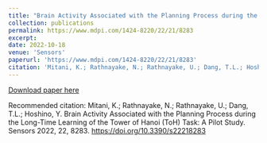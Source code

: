 ```yaml
---
title: "Brain Activity Associated with the Planning Process during the Long-Time Learning of the Tower of Hanoi (ToH) Task: A Pilot Study "
collection: publications
permalink: https://www.mdpi.com/1424-8220/22/21/8283
excerpt: 
date: 2022-10-18
venue: 'Sensors'
paperurl: 'https://www.mdpi.com/1424-8220/22/21/8283'
citation: 'Mitani, K.; Rathnayake, N.; Rathnayake, U.; Dang, T.L.; Hoshino, Y. Brain Activity Associated with the Planning Process during the Long-Time Learning of the Tower of Hanoi (ToH) Task: A Pilot Study. Sensors 2022, 22, 8283. https://doi.org/10.3390/s22218283'
---
```


[Download paper here](https://www.mdpi.com/1424-8220/22/21/8283)

Recommended citation: Mitani, K.; Rathnayake, N.; Rathnayake, U.; Dang, T.L.; Hoshino, Y. Brain Activity Associated with the Planning Process during the Long-Time Learning of the Tower of Hanoi (ToH) Task: A Pilot Study. Sensors 2022, 22, 8283. https://doi.org/10.3390/s22218283
